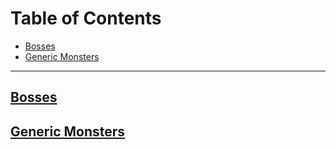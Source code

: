 # Table of Contents <!-- omit in toc --> 

- [Bosses](#bosses)
- [Generic Monsters](#generic-monsters)

----------------

## [Bosses](https://github.com/CGavinMullis/Oliran-Github/tree/main/Monsters/Bosses)


## [Generic Monsters](https://github.com/CGavinMullis/Oliran-Github/tree/main/Monsters/Generic-Monsters)